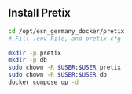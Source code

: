 ## Install Pretix
``` bash
cd /opt/esn_germany_docker/pretix
# Fill .env File, and pretix.cfg

mkdir -p pretix
mkdir -p db
sudo chown -R $USER:$USER pretix
sudo chown -R $USER:$USER db
docker compose up -d
```

